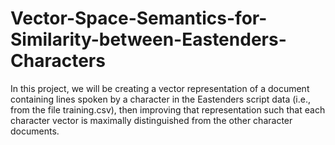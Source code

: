 # Vector-Space-Semantics-for-Similarity-between-Eastenders-Characters
In this project, we will be creating a vector representation of a document containing lines spoken by a character in the Eastenders script data (i.e., from the file training.csv), then improving that representation such that each character vector is maximally distinguished from the other character documents.
